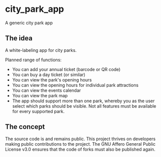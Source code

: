 # city_park_app
A generic city park app

## The idea
A white-labeling app for city parks.

Planned range of functions:
- You can add your annual ticket (barcode or QR code)
- You can buy a day ticket (or similar)
- You can view the park's opening hours
- You can view the opening hours for individual park attractions
- You can view the events calendar
- You can view the park map
- The app should support more than one park, whereby you as the user select which parks should be visible. Not all features must be available for every supported park.

## The concept
The source code is and remains public. This project thrives on developers making public contributions to the project. The GNU Affero General Public License v3.0 ensures that the code of forks must also be published again.
